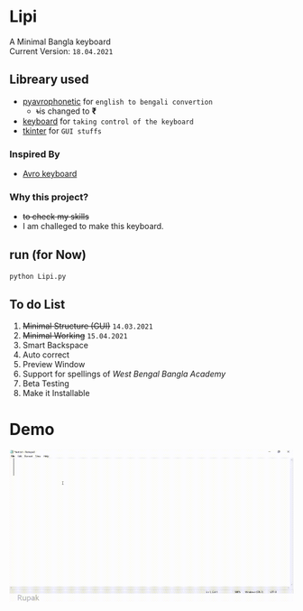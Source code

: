 # Lipi
A Minimal Bangla keyboard 
<br>Current Version: `18.04.2021`

## Libreary used
* [pyavrophonetic](https://github.com/TrendBreaker/pyAvroPhonetic) for `english to bengali convertion` 
   * <b>৳</b>is changed to <b>₹</b>
* [keyboard](https://github.com/boppreh/keyboard) for `taking control of the keyboard`
* [tkinter](https://wiki.python.org/moin/TkInter) for `GUI stuffs`

### Inspired By 
* [Avro keyboard](https://www.omicronlab.com/avro-keyboard.html)

### Why this project?
* <strike>to check my skills</strike>
* I am challeged to make this keyboard.

## run (for Now)
```console
python Lipi.py
```


## To do List
1. <strike>Minimal Structure (GUI)</strike> `14.03.2021`
2. <strike>Minimal Working</strike> `15.04.2021`
3. Smart Backspace
4. Auto correct
5. Preview Window
6. Support for spellings of _West Bengal Bangla Academy_
7. Beta Testing
8. Make it  Installable
# Demo
<img src="image/demo.gif" width="540" height="270" />
